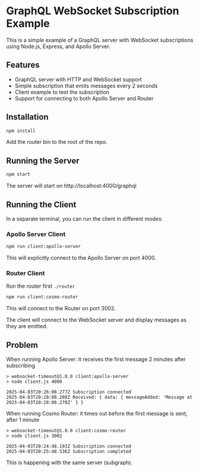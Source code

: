 # GraphQL WebSocket Subscription Example

This is a simple example of a GraphQL server with WebSocket subscriptions using Node.js, Express, and Apollo Server.

## Features

- GraphQL server with HTTP and WebSocket support
- Simple subscription that emits messages every 2 seconds
- Client example to test the subscription
- Support for connecting to both Apollo Server and Router

## Installation

```bash
npm install
```

Add the router bin to the root of the repo.

## Running the Server

```bash
npm start
```

The server will start on http://localhost:4000/graphql

## Running the Client

In a separate terminal, you can run the client in different modes:

### Apollo Server Client

```bash
npm run client:apollo-server
```

This will explicitly connect to the Apollo Server on port 4000.

### Router Client

Run the router first `./router`

```bash
npm run client:cosmo-router
```

This will connect to the Router on port 3002.

The client will connect to the WebSocket server and display messages as they are emitted.

## Problem

When running Apollo Server: it receives the first message 2 minutes after subscribing

```
> websocket-timeout@1.0.0 client:apollo-server
> node client.js 4000

2025-04-03T20:26:08.277Z Subscription connected
2025-04-03T20:28:08.280Z Received: { data: { messageAdded: 'Message at 2025-04-03T20:28:08.278Z' } }
```

When running Cosmo Router: it times out before the first message is sent, after 1 minute

```
> websocket-timeout@1.0.0 client:cosmo-router
> node client.js 3002

2025-04-03T20:24:48.193Z Subscription connected
2025-04-03T20:25:48.536Z Subscription completed
```

This is happening with the same server (subgraph).

